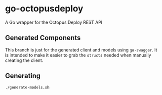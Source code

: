 # go-octopusdeploy
A Go wrapper for the Octopus Deploy REST API

## Generated Components
This branch is just for the generated client and models using `go-swagger`. It is intended to make it easier to grab the `structs` needed when manually creating the client.

## Generating

```bash
./generate-models.sh
```
